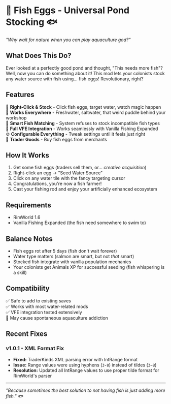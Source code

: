 # 🥚 Fish Eggs - Universal Pond Stocking 🐟

*"Why wait for nature when you can play aquaculture god?"*

## What Does This Do?

Ever looked at a perfectly good pond and thought, "This needs more fish"? Well, now you can do something about it! This mod lets your colonists stock any water source with fish using... fish eggs! Revolutionary, right?

## Features

🎯 **Right-Click & Stock** - Click fish eggs, target water, watch magic happen  
🌊 **Works Everywhere** - Freshwater, saltwater, that weird puddle behind your workshop  
🐠 **Smart Fish Matching** - System refuses to stock incompatible fish types  
🎣 **Full VFE Integration** - Works seamlessly with Vanilla Fishing Expanded  
⚙️ **Configurable Everything** - Tweak settings until it feels just right  
🛒 **Trader Goods** - Buy fish eggs from merchants

## How It Works

1. Get some fish eggs (traders sell them, or... *creative acquisition*)
2. Right-click an egg → "Seed Water Source"  
3. Click on any water tile with the fancy targeting cursor
4. Congratulations, you're now a fish farmer!
5. Cast your fishing rod and enjoy your artificially enhanced ecosystem

## Requirements

- RimWorld 1.6
- Vanilla Fishing Expanded (the fish need somewhere to swim to)

## Balance Notes

- Fish eggs rot after 5 days (fish don't wait forever)
- Water type matters (salmon are smart, but not *that* smart)  
- Stocked fish integrate with vanilla population mechanics
- Your colonists get Animals XP for successful seeding (fish whispering is a skill)

## Compatibility

✅ Safe to add to existing saves  
✅ Works with most water-related mods  
✅ VFE integration tested extensively  
🤔 May cause spontaneous aquaculture addiction  

## Recent Fixes

### v1.0.1 - XML Format Fix
- **Fixed:** TraderKinds XML parsing error with IntRange format  
- **Issue:** Range values were using hyphens (`3-8`) instead of tildes (`3~8`)  
- **Resolution:** Updated all IntRange values to use proper tilde format for RimWorld's parser

---

*"Because sometimes the best solution to not having fish is just adding more fish."* 🐟